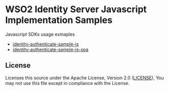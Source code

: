 # WSO2 Identity Server Javascript Implementation Samples

Javascript SDKs usage exmaples

- [identity-authenticate-sample-js](identity-authenticate-sample-js/)
- [identity-authenticate-sample-js-spa](identity-authenticate-sample-js-spa/)

## License

Licenses this source under the Apache License, Version 2.0 ([LICENSE](LICENSE)), You may not use this file except in compliance with the License.
